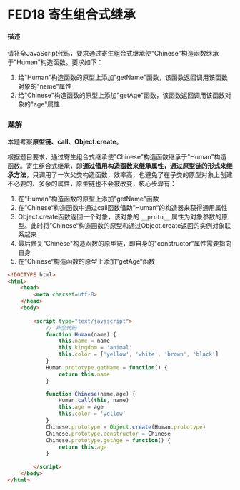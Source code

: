 # FED18 寄生组合式继承

#### 描述

请补全JavaScript代码，要求通过寄生组合式继承使"Chinese"构造函数继承于"Human"构造函数。要求如下：

1. 给"Human"构造函数的原型上添加"getName"函数，该函数返回调用该函数对象的"name"属性
2. 给"Chinese"构造函数的原型上添加"getAge"函数，该函数返回调用该函数对象的"age"属性



### 题解

本题考察**原型链、call、Object.create**。

根据题目要求，通过寄生组合式继承使"Chinese"构造函数继承于"Human"构造函数。寄生组合式继承，即**通过借用构造函数来继承属性，通过原型链的形式来继承方法**，只调用了一次父类构造函数，效率高，也避免了在子类的原型对象上创建不必要的、多余的属性，原型链也不会被改变，核心步骤有：

1. 在"Human"构造函数的原型上添加"getName"函数
2. 在”Chinese“构造函数中通过call函数借助”Human“的构造器来获得通用属性
3. Object.create函数返回一个对象，该对象的 `__proto__` 属性为对象参数的原型。此时将”Chinese“构造函数的原型和通过Object.create返回的实例对象联系起来
4. 最后修复"Chinese"构造函数的原型链，即自身的"constructor"属性需要指向自身
5. 在”Chinese“构造函数的原型上添加”getAge“函数

```html
<!DOCTYPE html>
<html>
    <head>
        <meta charset=utf-8>
    </head>
    <body>
    	
        <script type="text/javascript">
            // 补全代码
            function Human(name) {
                this.name = name
                this.kingdom = 'animal'
                this.color = ['yellow', 'white', 'brown', 'black']
            }
            Human.prototype.getName = function() {
                return this.name
            }

            function Chinese(name,age) {
                Human.call(this, name)
                this.age = age
                this.color = 'yellow'
            }
            Chinese.prototype = Object.create(Human.prototype)
            Chinese.prototype.constructor = Chinese
            Chinese.prototype.getAge = function() {
                return this.age
            }
            
        </script>
    </body>
</html>
```

